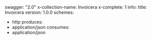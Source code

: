 swagger: "2.0"
x-collection-name: Invoicera
x-complete: 1
info:
  title: Invoicera
  version: 1.0.0
schemes:
- http
produces:
- application/json
consumes:
- application/json